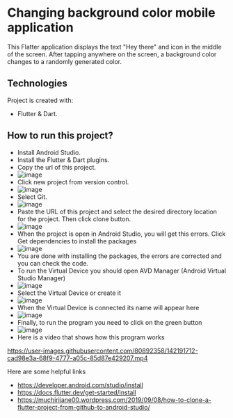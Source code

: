 # Changing background color mobile application

This Flatter application displays the text "Hey there" and icon in the middle of the screen. After tapping anywhere on the screen, a background color changes to a randomly generated color.

## Technologies
Project is created with:
* Flutter & Dart.

## How to run this project?
* Install Android Studio.
* Install the Flutter & Dart plugins.
* Copy the url of this project.
* ![image](https://user-images.githubusercontent.com/80892358/142195404-bc0a84d6-36c9-4c8d-96e4-a181362a5a5c.png)
* Click new project from version control.
* ![image](https://user-images.githubusercontent.com/80892358/142195553-456fb7ca-057f-41aa-a85b-670d7470a6e3.png)
* Select Git.
* ![image](https://user-images.githubusercontent.com/80892358/142195711-35610ba2-94e8-4ef2-997a-7284a26cbd41.png)
* Paste the URL of this project and select the desired directory location for the project. Then click clone button.
* ![image](https://user-images.githubusercontent.com/80892358/142195911-e092d342-de91-49e8-afbf-e3f788d280b5.png)
* When the project is open in Android Studio, you will get this errors. Click Get dependencies to install the packages
* ![image](https://user-images.githubusercontent.com/80892358/142196787-ff6d698b-876f-4d40-bc0a-0a5c3740210a.png)
* You are done with installing the packages, the errors are corrected and you can check the code.
* To run the Virtual Device you should open AVD Manager (Android Virtual Studio Manager) 
* ![image](https://user-images.githubusercontent.com/80892358/142197726-65895907-a4d3-47d6-8727-c1b1ea0f18aa.png)
* Select the Virtual Device or create it
* ![image](https://user-images.githubusercontent.com/80892358/142198205-786b041b-faff-4201-b66a-6a0bcd440249.png)
* When the Virtual Device is connected its name will appear here
* ![image](https://user-images.githubusercontent.com/80892358/142199132-84341afc-4f8c-4983-a92a-5541372df7da.png)
* Finally, to run the program you need to click on the green button
* ![image](https://user-images.githubusercontent.com/80892358/142199518-f524a01b-5320-486c-91a6-86efa6b27566.png)
* Here is a video that shows how this program works

 https://user-images.githubusercontent.com/80892358/142191712-cad98e3a-68f9-4777-a05c-85d87e429207.mp4


Here are some helpful links 
* https://developer.android.com/studio/install
* https://docs.flutter.dev/get-started/install
* https://muchirijane00.wordpress.com/2019/09/08/how-to-clone-a-flutter-project-from-github-to-android-studio/




